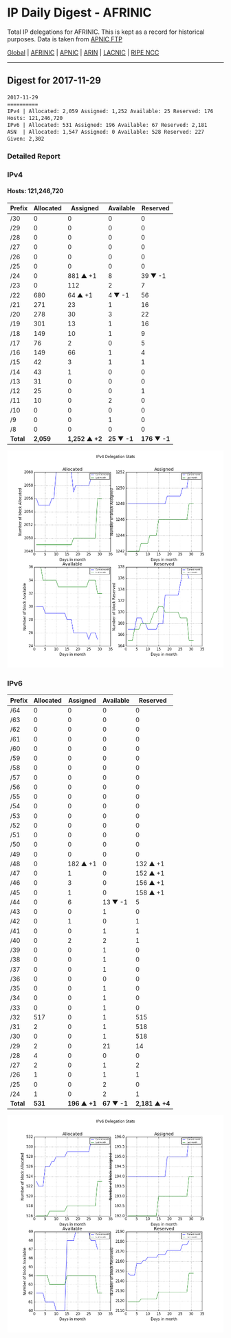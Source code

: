 # IP Daily Digest - AFRINIC

Total IP delegations for AFRINIC. This is kept as a record for historical purposes. Data is taken from [APNIC FTP](https://ftp.apnic.net/)

[Global](https://github.com/csmets/IP-Daily-Digest) | [AFRINIC](https://github.com/csmets/IP-Daily-Digest/tree/master/archives/AFRINIC) | [APNIC](https://github.com/csmets/IP-Daily-Digest/tree/master/archives/APNIC) | [ARIN](https://github.com/csmets/IP-Daily-Digest/tree/master/archives/ARIN) | [LACNIC](https://github.com/csmets/IP-Daily-Digest/tree/master/archives/LACNIC) | [RIPE NCC](https://github.com/csmets/IP-Daily-Digest/tree/master/archives/RIPE_NCC)

---

## Digest for 2017-11-29
```
2017-11-29
==========
IPv4 | Allocated: 2,059 Assigned: 1,252 Available: 25 Reserved: 176 Hosts: 121,246,720
IPv6 | Allocated: 531 Assigned: 196 Available: 67 Reserved: 2,181
ASN  | Allocated: 1,547 Assigned: 0 Available: 528 Reserved: 227 Given: 2,302
```

### Detailed Report

### IPv4

#### Hosts: **121,246,720**

| Prefix | Allocated | Assigned | Available | Reserved |
| ----- | ----- | ----- | ----- | ----- |
| /30 | 0 | 0 | 0 | 0 |
| /29 | 0 | 0 | 0 | 0 |
| /28 | 0 | 0 | 0 | 0 |
| /27 | 0 | 0 | 0 | 0 |
| /26 | 0 | 0 | 0 | 0 |
| /25 | 0 | 0 | 0 | 0 |
| /24 | 0 | 881 ▲ +1 | 8 | 39 ▼ -1 |
| /23 | 0 | 112 | 2 | 7 |
| /22 | 680 | 64 ▲ +1 | 4 ▼ -1 | 56 |
| /21 | 271 | 23 | 1 | 16 |
| /20 | 278 | 30 | 3 | 22 |
| /19 | 301 | 13 | 1 | 16 |
| /18 | 149 | 10 | 1 | 9 |
| /17 | 76 | 2 | 0 | 5 |
| /16 | 149 | 66 | 1 | 4 |
| /15 | 42 | 3 | 1 | 1 |
| /14 | 43 | 1 | 0 | 0 |
| /13 | 31 | 0 | 0 | 0 |
| /12 | 25 | 0 | 0 | 1 |
| /11 | 10 | 0 | 2 | 0 |
| /10 | 0 | 0 | 0 | 0 |
| /9 | 0 | 0 | 1 | 0 |
| /8 | 0 | 0 | 0 | 0 |
| **Total** | **2,059** | **1,252 ▲ +2** | **25 ▼ -1** | **176 ▼ -1** |

![ipv4-stats](ipv4-figure.png)

### IPv6

| Prefix | Allocated | Assigned | Available | Reserved |
| ----- | ----- | ----- | ----- | ----- |
| /64 | 0 | 0 | 0 | 0 |
| /63 | 0 | 0 | 0 | 0 |
| /62 | 0 | 0 | 0 | 0 |
| /61 | 0 | 0 | 0 | 0 |
| /60 | 0 | 0 | 0 | 0 |
| /59 | 0 | 0 | 0 | 0 |
| /58 | 0 | 0 | 0 | 0 |
| /57 | 0 | 0 | 0 | 0 |
| /56 | 0 | 0 | 0 | 0 |
| /55 | 0 | 0 | 0 | 0 |
| /54 | 0 | 0 | 0 | 0 |
| /53 | 0 | 0 | 0 | 0 |
| /52 | 0 | 0 | 0 | 0 |
| /51 | 0 | 0 | 0 | 0 |
| /50 | 0 | 0 | 0 | 0 |
| /49 | 0 | 0 | 0 | 0 |
| /48 | 0 | 182 ▲ +1 | 0 | 132 ▲ +1 |
| /47 | 0 | 1 | 0 | 152 ▲ +1 |
| /46 | 0 | 3 | 0 | 156 ▲ +1 |
| /45 | 0 | 1 | 0 | 158 ▲ +1 |
| /44 | 0 | 6 | 13 ▼ -1 | 5 |
| /43 | 0 | 0 | 1 | 0 |
| /42 | 0 | 1 | 0 | 1 |
| /41 | 0 | 0 | 1 | 1 |
| /40 | 0 | 2 | 2 | 1 |
| /39 | 0 | 0 | 1 | 0 |
| /38 | 0 | 0 | 1 | 0 |
| /37 | 0 | 0 | 1 | 0 |
| /36 | 0 | 0 | 0 | 0 |
| /35 | 0 | 0 | 1 | 0 |
| /34 | 0 | 0 | 1 | 0 |
| /33 | 0 | 0 | 1 | 0 |
| /32 | 517 | 0 | 1 | 515 |
| /31 | 2 | 0 | 1 | 518 |
| /30 | 0 | 0 | 1 | 518 |
| /29 | 2 | 0 | 21 | 14 |
| /28 | 4 | 0 | 0 | 0 |
| /27 | 2 | 0 | 1 | 2 |
| /26 | 1 | 0 | 1 | 1 |
| /25 | 0 | 0 | 2 | 0 |
| /24 | 1 | 0 | 2 | 1 |
| **Total** | **531** | **196 ▲ +1** | **67 ▼ -1** | **2,181 ▲ +4** |

![ipv6-stats](ipv6-figure.png)